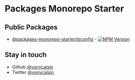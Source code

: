 # Packages Monorepo Starter

## Public Packages

- [@packages-monorepo-starter/tsconfig](https://github.com/yonycalsin/packages-monorepo-starter/tree/main/packages/tsconfig) - [![NPM Version](https://img.shields.io/npm/v/@packages-monorepo-starter/tsconfig)](https://www.npmjs.com/package/@packages-monorepo-starter/tsconfig)

## Stay in touch

- Github [@yonycalsin](https://github.com/yonycalsin)
- Twitter [@yonycalsin](https://twitter.com/yonycalsin)
